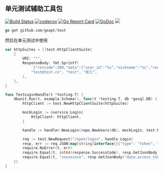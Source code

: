 ## 单元测试辅助工具包

<a href="https://github.com/goapt/test/actions"><img src="https://github.com/goapt/test/workflows/build/badge.svg" alt="Build Status"></a>
<a href="https://codecov.io/gh/goapt/test"><img src="https://codecov.io/gh/goapt/test/branch/master/graph/badge.svg" alt="codecov"></a>
<a href="https://goreportcard.com/report/github.com/goapt/test"><img src="https://goreportcard.com/badge/github.com/goapt/test" alt="Go Report Card
"></a>
<a href="https://pkg.go.dev/github.com/goapt/test"><img src="https://img.shields.io/badge/go.dev-reference-007d9c?logo=go&logoColor=white&style=flat-square" alt="GoDoc"></a>
<a href="https://opensource.org/licenses/mit-license.php" rel="nofollow"><img src="https://badges.frapsoft.com/os/mit/mit.svg?v=103"></a>

```go
go get github.com/goapt/test
```

然后在单元测试中使用
```go
var httpSuites = []test.HttpClientSuite{
    {
        URI: "*",
        ResponseBody: fmt.Sprintf(
            `{"retcode":200,"data":{"user_id":"%s","nickname":"%s","realname":"%s","organization":"dev"}}`,
            "test@test.cn", "test", "张三",
        ),
    },
}

func TestLoginHandle(t *testing.T) {
	dbunit.Run(t, example.Schema(), func(t *testing.T, db *gosql.DB) {
		httpClient := test.NewHttpClientSuite(httpSuites)

		mockLogin := &service.Login{
			HttpClient: httpClient,
		}

		handle := handler.NewLogin(repo.NewUsers(db), mockLogin, test.NewRedis())

		req := test.NewRequest("/open/login", handle.Login)
		resp, err := req.JSON(map[string]interface{}{"type": "token", "ticket": "123123"})
		require.NoError(t, err)
		require.Equal(t, int64(response.SuccessCode), resp.GetJsonBody("code").Int())
		require.Equal(t, "xxxxxxxxx", resp.GetJsonBody("data.access_token").String())
	})
}
```